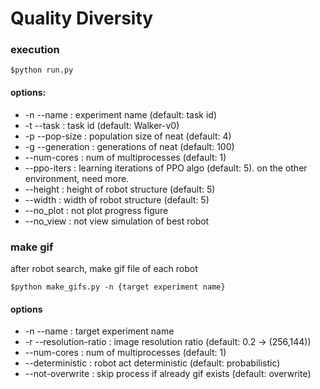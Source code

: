# Quality Diversity

### execution
```
$python run.py
```
#### options:
- -n --name       : experiment name (default: task id)
- -t --task       : task id (default: Walker-v0)
- -p --pop-size   : population size of neat (default: 4)
- -g --generation : generations of neat (default: 100)
- --num-cores     : num of multiprocesses (default: 1)
- --ppo-iters     : learning iterations of PPO algo (default: 5). on the other environment, need more.
- --height        : height of robot structure (default: 5)
- --width         : width of robot structure (default: 5)
- --no_plot       : not plot progress figure
- --no_view       : not view simulation of best robot

### make gif
after robot search, make gif file of each robot
```
$python make_gifs.py -n {target experiment name}
```
#### options
- -n --name             : target experiment name
- -r --resolution-ratio : image resolution ratio (default: 0.2 -> (256,144))
- --num-cores           : num of multiprocesses (default: 1)
- --deterministic       : robot act deterministic (default: probabilistic)
- --not-overwrite       : skip process if already gif exists (default: overwrite)
